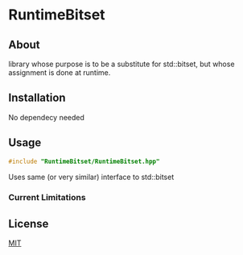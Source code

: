 # RuntimeBitset
## About

library whose purpose is to be a substitute for std::bitset, but whose assignment is done at runtime.

## Installation

No dependecy needed

## Usage

```cpp
#include "RuntimeBitset/RuntimeBitset.hpp"
```

Uses same (or very similar) interface to std::bitset

### Current Limitations

## License

[MIT](https://choosealicense.com/licenses/mit/)
